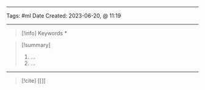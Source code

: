 ------------------------- 
Tags: #ml 
Date Created:  2023-06-20, @ 11:19

---
>[!info] Keywords
>*









>[!summary] 
>1. ...
>2. ...

----
>[!cite]
> [[]]
> []()
